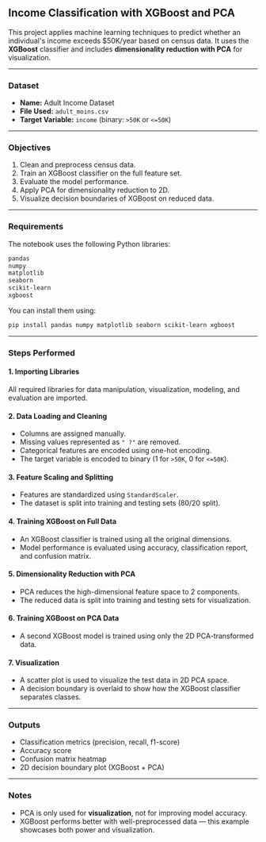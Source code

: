 ## Income Classification with XGBoost and PCA

This project applies machine learning techniques to predict whether an individual's income exceeds \$50K/year based on census data. It uses the **XGBoost** classifier and includes **dimensionality reduction with PCA** for visualization.

---

### Dataset

* **Name:** Adult Income Dataset
* **File Used:** `adult_moins.csv`
* **Target Variable:** `income` (binary: `>50K` or `<=50K`)

---

### Objectives

1. Clean and preprocess census data.
2. Train an XGBoost classifier on the full feature set.
3. Evaluate the model performance.
4. Apply PCA for dimensionality reduction to 2D.
5. Visualize decision boundaries of XGBoost on reduced data.

---

### Requirements

The notebook uses the following Python libraries:

```bash
pandas
numpy
matplotlib
seaborn
scikit-learn
xgboost
```

You can install them using:

```bash
pip install pandas numpy matplotlib seaborn scikit-learn xgboost
```

---

### Steps Performed

#### 1. **Importing Libraries**

All required libraries for data manipulation, visualization, modeling, and evaluation are imported.

#### 2. **Data Loading and Cleaning**

* Columns are assigned manually.
* Missing values represented as `" ?"` are removed.
* Categorical features are encoded using one-hot encoding.
* The target variable is encoded to binary (1 for `>50K`, 0 for `<=50K`).

#### 3. **Feature Scaling and Splitting**

* Features are standardized using `StandardScaler`.
* The dataset is split into training and testing sets (80/20 split).

#### 4. **Training XGBoost on Full Data**

* An XGBoost classifier is trained using all the original dimensions.
* Model performance is evaluated using accuracy, classification report, and confusion matrix.

#### 5. **Dimensionality Reduction with PCA**

* PCA reduces the high-dimensional feature space to 2 components.
* The reduced data is split into training and testing sets for visualization.

#### 6. **Training XGBoost on PCA Data**

* A second XGBoost model is trained using only the 2D PCA-transformed data.

#### 7. **Visualization**

* A scatter plot is used to visualize the test data in 2D PCA space.
* A decision boundary is overlaid to show how the XGBoost classifier separates classes.

---

### Outputs

* Classification metrics (precision, recall, f1-score)
* Accuracy score
* Confusion matrix heatmap
* 2D decision boundary plot (XGBoost + PCA)

---

### Notes

* PCA is only used for **visualization**, not for improving model accuracy.
* XGBoost performs better with well-preprocessed data — this example showcases both power and visualization.
